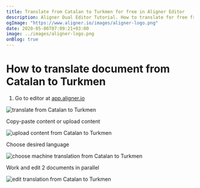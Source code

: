 ```yaml
---
title: Translate from Catalan to Turkmen for free in Aligner Editor
description: Aligner Dual Editor Tutorial. How to translate for free from Catalan to Turkmen. Aligner is multilingual document management platform. 
ogImage: "https://www.aligner.io/images/aligner-logo.png"
date: 2020-05-06T07:09:21+03:00
image: ../images/aligner-logo.png
onBlog: true
---
```


# How to translate document from Catalan to Turkmen

1. Go to editor at [app.aligner.io](https://app.aligner.io "Aligner App web page")

![translate from Catalan to Turkmen](../aligner-blank-editor.png "translate from Catalan to Turkmen")

Copy-paste content or upload content

![upload content from Catalan to Turkmen](../aligner-uploaded-document.png "upload content from Catalan to Turkmen")

Choose desired language

![choose machine translation from Catalan to Turkmen](../aligner-language-dropdown.png "choose machine translation from Catalan to Turkmen")

Work and edit 2 documents in parallel

![edit translation from Catalan to Turkmen](../aligner-double-sitded-editor.png "edit translation from Catalan to Turkmen")


